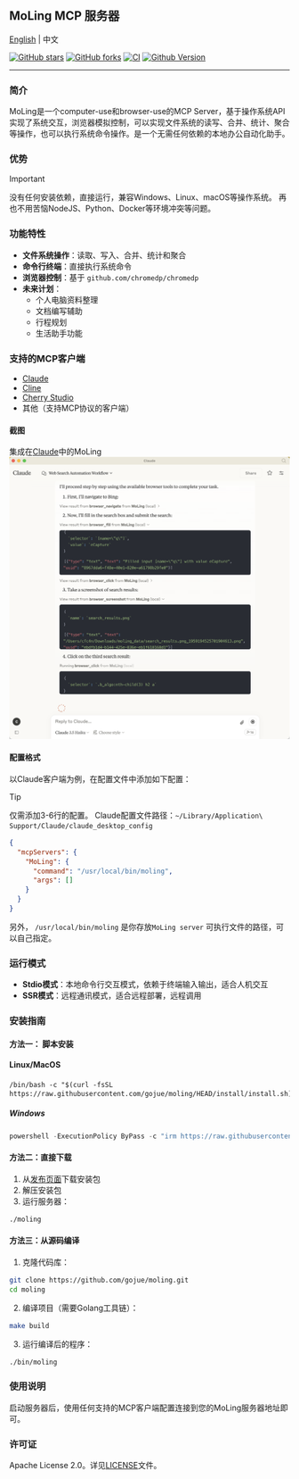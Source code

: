 ## MoLing MCP 服务器

[English](./README.md) | 中文

[![GitHub stars](https://img.shields.io/github/stars/gojue/moling.svg?label=Stars&logo=github)](https://github.com/gojue/moling)
[![GitHub forks](https://img.shields.io/github/forks/gojue/moling?label=Forks&logo=github)](https://github.com/gojue/moling)
[![CI](https://github.com/gojue/moling/actions/workflows/go-test.yml/badge.svg)](https://github.com/gojue/ecapture/actions/workflows/go-test.yml)
[![Github Version](https://img.shields.io/github/v/release/gojue/moling?display_name=tag&include_prereleases&sort=semver)](https://github.com/gojue/moling/releases)

---

### 简介
MoLing是一个computer-use和browser-use的MCP Server，基于操作系统API实现了系统交互，浏览器模拟控制，可以实现文件系统的读写、合并、统计、聚合等操作，也可以执行系统命令操作。是一个无需任何依赖的本地办公自动化助手。

### 优势
> [!IMPORTANT]
> 没有任何安装依赖，直接运行，兼容Windows、Linux、macOS等操作系统。
> 再也不用苦恼NodeJS、Python、Docker等环境冲突等问题。

### 功能特性

- **文件系统操作**：读取、写入、合并、统计和聚合
- **命令行终端**：直接执行系统命令
- **浏览器控制**：基于 `github.com/chromedp/chromedp`
- **未来计划**：
    - 个人电脑资料整理
    - 文档编写辅助
    - 行程规划
    - 生活助手功能

### 支持的MCP客户端

- [Claude]((https://claude.ai/))
- [Cline](https://cline.bot/)
- [Cherry Studio](https://cherry-ai.com/)
- 其他（支持MCP协议的客户端）

#### 截图
集成在[Claude](https://claude.ai/)中的MoLing
![](./images/screenshot_claude.png)

#### 配置格式
以Claude客户端为例，在配置文件中添加如下配置：

> [!TIP]
> 
> 仅需添加3-6行的配置。
> Claude配置文件路径：`~/Library/Application\ Support/Claude/claude_desktop_config`

```json
{
  "mcpServers": {
    "MoLing": {
      "command": "/usr/local/bin/moling",
      "args": []
    }
  }
}
```

另外， `/usr/local/bin/moling` 是你存放`MoLing server` 可执行文件的路径，可以自己指定。

### 运行模式

- **Stdio模式**：本地命令行交互模式，依赖于终端输入输出，适合人机交互
- **SSR模式**：远程通讯模式，适合远程部署，远程调用

### 安装指南


#### 方法一： 脚本安装
#### Linux/MacOS
```shell
/bin/bash -c "$(curl -fsSL https://raw.githubusercontent.com/gojue/moling/HEAD/install/install.sh)"
```
##### Windows
```powershell
powershell -ExecutionPolicy ByPass -c "irm https://raw.githubusercontent.com/gojue/moling/HEAD/install/install.ps1 | iex"
```


#### 方法二：直接下载
1. 从[发布页面](https://github.com/gojue/moling/releases)下载安装包
2. 解压安装包
3. 运行服务器：
```sh
./moling
```

#### 方法三：从源码编译
1. 克隆代码库：
```sh
git clone https://github.com/gojue/moling.git
cd moling
```
2. 编译项目（需要Golang工具链）：
```sh
make build
```
3. 运行编译后的程序：
```sh
./bin/moling
```

### 使用说明
启动服务器后，使用任何支持的MCP客户端配置连接到您的MoLing服务器地址即可。

### 许可证
Apache License 2.0。详见[LICENSE](LICENSE)文件。
